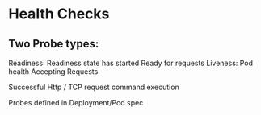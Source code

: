 
# Health Checks

## Two Probe types:

Readiness: Readiness state 
    has started
    Ready for requests
Liveness: Pod health
    Accepting Requests

Successful Http / TCP request
command execution

Probes defined in Deployment/Pod spec
